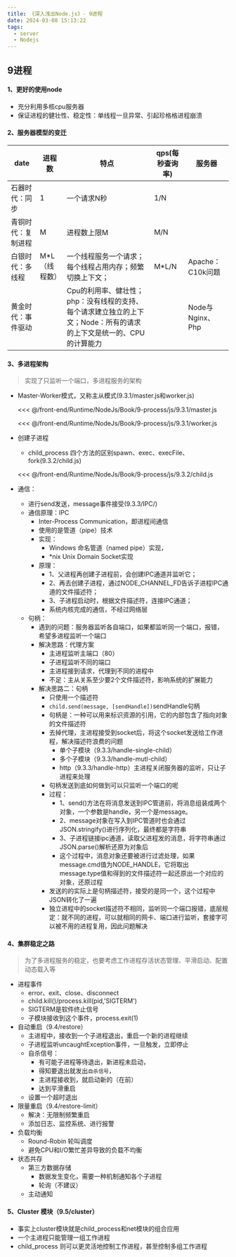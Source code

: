 ```yaml
---
title: 《深入浅出Node.js》- 9进程
date: 2024-03-08 15:13:22
tags:
  - server
  - Nodejs
---
```

## 9进程
#### 1、更好的使用node
- 充分利用多核cpu服务器
- 保证进程的健壮性、稳定性：单线程一旦异常、引起珍格格进程崩溃


#### 2、服务器模型的变迁
|date|进程数|特点|qps(每秒查询率)|服务器|
|---|---|---|---|---|
|石器时代：同步|1|一个请求N秒|1/N||
|青铜时代：复制进程|M|进程数上限M|M/N||
|白银时代：多线程|M\*L（线程数）|一个线程服务一个请求；每个线程占用内存；频繁切换上下文；|M\*L/N|Apache：C10k问题|
|黄金时代：事件驱动||Cpu的利用率、健壮性；php：没有线程的支持、每个请求建立独立的上下文；Node：所有的请求的上下文是统一的、CPU的计算能力||Node与Nginx、Php|


#### 3、多进程架构
> 实现了只监听一个端口，多进程服务的架构
- Master-Worker模式，又称主从模式(9.3.1/master.js和worker.js)

  <<< @/front-end/Runtime/NodeJs/Book/9-process/js/9.3.1/master.js

  <<< @/front-end/Runtime/NodeJs/Book/9-process/js/9.3.1/worker.js


- 创建子进程
  - child_process 四个方法的区别spawn、exec、execFile、fork(9.3.2/child.js)

  <<< @/front-end/Runtime/NodeJs/Book/9-process/js/9.3.2/child.js

- 通信：
  - 进行send发送，message事件接受(9.3.3/IPC/)
  - 通信原理：IPC 
    - Inter-Process Communication，即进程间通信
    - 使用的是管道（pipe）技术
    - 实现：
      - Windows 命名管道（named pipe）实现，
      - *nix Unix Domain Socket实现
    - 原理：
      - 1、父进程再创建子进程前，会创建IPC通道并监听它；
      - 2、再去创建子进程，通过NODE_CHANNEL_FD告诉子进程IPC通道的文件描述符；
      - 3、子进程启动时，根据文件描述符，连接IPC通道；
      - 系统内核完成的通信，不经过网络层
  - 句柄：
    - 遇到的问题：服务器监听各自端口，如果都监听同一个端口，报错，希望多进程监听一个端口
    - 解决思路：代理方案
      - 主进程监听主端口（80）
      - 子进程监听不同的端口
      - 主进程接到请求，代理到不同的进程中
      - 不足：主从关系至少要2个文件描述符，影响系统的扩展能力
    - 解决思路二：句柄
      - 只使用一个描述符
      - `child.send(message, [sendHandle])`sendHandle句柄
      - 句柄是：一种可以用来标识资源的引用，它的内部包含了指向对象的文件描述符
      - 去掉代理，主进程接受到socket后，将这个socket发送给工作进程，解决描述符浪费的问题
        - 单个子模块（9.3.3/handle-single-child）
        - 多个子模块（9.3.3/handle-mutl-child）
        - http（9.3.3/handle-http）主进程关闭服务器的监听，只让子进程来处理
      - 句柄发送到底如何做到可以只监听一个端口的呢
      - 过程：
        - 1、send()方法在将消息发送到IPC管道前，将消息组装成两个对象，一个参数是handle，另一个是message。
        - 2、message对象在写入到IPC管道时也会通过JSON.stringify()进行序列化，最终都是字符串
        - 3、子进程链接ipc通道，读取父进程发的消息，将字符串通过JSON.parse()解析还原为对象后
        - 这个过程中，消息对象还要被进行过滤处理，如果message.cmd值为NODE_HANDLE，它将取出message.type值和得到的文件描述符一起还原出一个对应的对象，还原过程
      - 发送的的实际上是句柄描述符，接受的是同一个，这个过程中JSON转化了一遍
      - 独立进程中的socket描述符不相同，监听同一个端口报错，底层规定：就不同的进程，可以就相同的网卡、端口进行监听，套接字可以被不用的进程复用，因此问题解决


#### 4、集群稳定之路
> 为了多进程服务的稳定，也要考虑工作进程存活状态管理、平滑启动、配置动态载入等
- 进程事件
  - error、exit、close、disconnect
  - child.kill()/process.kill(pid,'SIGTERM') 
  - SIGTERM是软件终止信号
  - 子模块接收到这个事件，process.exit(1)
- 自动重启（9.4/restore）
  - 主进程中，接收到一个子进程退出，重启一个新的进程继续
  - 子进程监听uncaughtException事件，一旦触发，立即停止
  - 自杀信号：
    - 有可能子进程等待退出，新进程未启动，
    - 得知要退出就发出`自杀信号`，
    - 主进程接收到，就启动新的（在前）
    - 达到平滑重启
  - 设置一个超时退出
- 限量重启（9.4/restore-limit）
  - 解决：无限制频繁重启
  - 添加日志、监控系统、进行报警
- 负载均衡
  - Round-Robin 轮叫调度
  - 避免CPU和I/O繁忙差异导致的负载不均衡
- 状态共存
  - 第三方数据存储
    - 数据发生变化，需要一种机制通知各个子进程
    - 轮询（不建议）
  - 主动通知


#### 5、Cluster 模块（9.5/cluster）
- 事实上cluster模块就是child_process和net模块的组合应用
- 一个主进程只能管理一组工作进程
- child_process 则可以更灵活地控制工作进程，甚至控制多组工作进程
